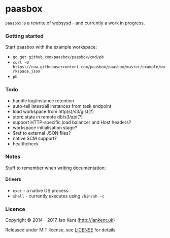 paasbox
========

`paasbox` is a rewrite of [websysd](https://github.com/websysd/websysd) - and currently a work in progress.

### Getting started

Start paasbox with the example workspace:

- `go get github.com/paasbox/paasbox/cmd/pb`
- `curl -O https://raw.githubusercontent.com/paasbox/paasbox/master/example/workspace.json`
- `pb`

### Todo

- handle log/instance retention
- auto-tail latest/all instances from task endpoint
- load workspace from http(s)/s3/gist(?)
- store state in remote db/s3/api(?)
- support HTTP-specific load balancer and Host headers?
- workspace initialisation stage?
- $ref to external JSON files?
- native SCM support?
- healthcheck

### Notes

Stuff to remember when writing documentation:

#### Drivers

- `exec` - a native OS process
- `shell` - currently executes using `/bin/sh -c`

### Licence

Copyright ©‎ 2014 - 2017, Ian Kent (http://iankent.uk)

Released under MIT license, see [LICENSE](LICENSE.md) for details.
